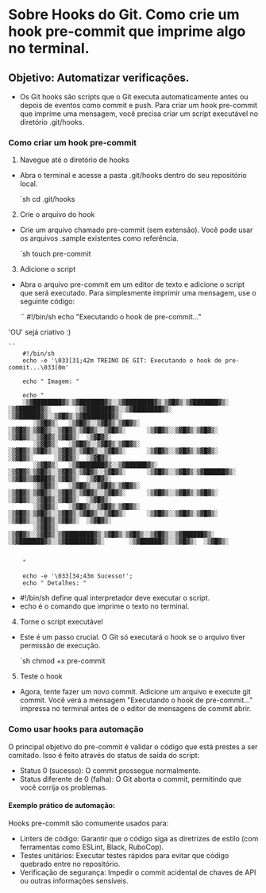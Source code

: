 # Sobre Hooks do Git. Como crie um hook pre-commit que imprime algo no terminal.

## Objetivo: Automatizar verificações.

- Os Git hooks são scripts que o Git executa automaticamente antes ou depois de eventos como commit e push. Para criar um hook pre-commit que imprime uma mensagem, você precisa criar um script executável no diretório .git/hooks.

### Como criar um hook pre-commit

1. Navegue até o diretório de hooks

- Abra o terminal e acesse a pasta .git/hooks dentro do seu repositório local.

    `sh
        cd .git/hooks

2. Crie o arquivo do hook

- Crie um arquivo chamado pre-commit (sem extensão). Você pode usar os arquivos .sample existentes como referência.

    `sh
        touch pre-commit

3. Adicione o script

- Abra o arquivo pre-commit em um editor de texto e adicione o script que será executado. Para simplesmente imprimir uma mensagem, use o seguinte código:

    ``
        #!/bin/sh
        echo "Executando o hook de pre-commit..."

'OU' sejá criativo :)

    ``
        #!/bin/sh
        echo -e '\033[31;42m TREINO DE GIT: Executando o hook de pre-commit...\033[0m'

        echo " Imagem: "

        echo "
        ░▒▓████████▓▒░▒▓███████▓▒░░▒▓████████▓▒░▒▓█▓▒░▒▓███████▓▒░ ░▒▓██████▓▒░       ░▒▓███████▓▒░░▒▓████████▓▒░       ░▒▓██████▓▒░░▒▓█▓▒░▒▓████████▓▒░ 
           ░▒▓█▓▒░   ░▒▓█▓▒░░▒▓█▓▒░▒▓█▓▒░      ░▒▓█▓▒░▒▓█▓▒░░▒▓█▓▒░▒▓█▓▒░░▒▓█▓▒░      ░▒▓█▓▒░░▒▓█▓▒░▒▓█▓▒░             ░▒▓█▓▒░░▒▓█▓▒░▒▓█▓▒░  ░▒▓█▓▒░     
           ░▒▓█▓▒░   ░▒▓█▓▒░░▒▓█▓▒░▒▓█▓▒░      ░▒▓█▓▒░▒▓█▓▒░░▒▓█▓▒░▒▓█▓▒░░▒▓█▓▒░      ░▒▓█▓▒░░▒▓█▓▒░▒▓█▓▒░             ░▒▓█▓▒░      ░▒▓█▓▒░  ░▒▓█▓▒░     
           ░▒▓█▓▒░   ░▒▓███████▓▒░░▒▓██████▓▒░ ░▒▓█▓▒░▒▓█▓▒░░▒▓█▓▒░▒▓█▓▒░░▒▓█▓▒░      ░▒▓█▓▒░░▒▓█▓▒░▒▓██████▓▒░        ░▒▓█▓▒▒▓███▓▒░▒▓█▓▒░  ░▒▓█▓▒░     
           ░▒▓█▓▒░   ░▒▓█▓▒░░▒▓█▓▒░▒▓█▓▒░      ░▒▓█▓▒░▒▓█▓▒░░▒▓█▓▒░▒▓█▓▒░░▒▓█▓▒░      ░▒▓█▓▒░░▒▓█▓▒░▒▓█▓▒░             ░▒▓█▓▒░░▒▓█▓▒░▒▓█▓▒░  ░▒▓█▓▒░     
           ░▒▓█▓▒░   ░▒▓█▓▒░░▒▓█▓▒░▒▓█▓▒░      ░▒▓█▓▒░▒▓█▓▒░░▒▓█▓▒░▒▓█▓▒░░▒▓█▓▒░      ░▒▓█▓▒░░▒▓█▓▒░▒▓█▓▒░             ░▒▓█▓▒░░▒▓█▓▒░▒▓█▓▒░  ░▒▓█▓▒░     
           ░▒▓█▓▒░   ░▒▓█▓▒░░▒▓█▓▒░▒▓████████▓▒░▒▓█▓▒░▒▓█▓▒░░▒▓█▓▒░░▒▓██████▓▒░       ░▒▓███████▓▒░░▒▓████████▓▒░       ░▒▓██████▓▒░░▒▓█▓▒░  ░▒▓█▓▒░     
                                                                                                                                                         
                                                                                                                                                         
        "

        echo -e '\033[34;43m Sucesso!';
        echo " Detalhes: "

- #!/bin/sh define qual interpretador deve executar o script.
- echo é o comando que imprime o texto no terminal. 

4. Torne o script executável

- Este é um passo crucial. O Git só executará o hook se o arquivo tiver permissão de execução. 

    `sh
        chmod +x pre-commit

5. Teste o hook

- Agora, tente fazer um novo commit. Adicione um arquivo e execute git commit. Você verá a mensagem "Executando o hook de pre-commit..." impressa no terminal antes de o editor de mensagens de commit abrir.

### Como usar hooks para automação

O principal objetivo do pre-commit é validar o código que está prestes a ser comitado. Isso é feito através do status de saída do script:

* Status 0 (sucesso): O commit prossegue normalmente.
* Status diferente de 0 (falha): O Git aborta o commit, permitindo que você corrija os problemas. 

#### Exemplo prático de automação:

Hooks pre-commit são comumente usados para:

* Linters de código: Garantir que o código siga as diretrizes de estilo (com ferramentas como ESLint, Black, RuboCop).
* Testes unitários: Executar testes rápidos para evitar que código quebrado entre no repositório.
* Verificação de segurança: Impedir o commit acidental de chaves de API ou outras informações sensíveis.


